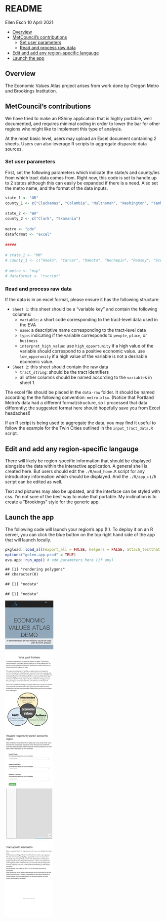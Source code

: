 README
================
Ellen Esch
10 April 2021

-   [Overview](#overview)
-   [MetCouncil’s contributions](#metcouncils-contributions)
    -   [Set user parameters](#set-user-parameters)
    -   [Read and process raw data](#read-and-process-raw-data)
-   [Edit and add any region-specific
    langauge](#edit-and-add-any-region-specific-langauge)
-   [Launch the app](#launch-the-app)

## Overview

The Economic Values Atlas project arises from work done by Oregon Metro
and Brookings Institution.

## MetCouncil’s contributions

We have tried to make an RShiny application that is highly portable,
well documented, and requires minimal coding in order to lower the bar
for other regions who might like to implement this type of analysis.

At the most basic level, users may upload an Excel document containing 2
sheets. Users can also leverage R scripts to aggregate disparate data
sources.

### Set user parameters

First, set the following parameters which indicate the state/s and
county/ies from which tract data comes from. Right now, this code is set
to handle up to 2 states although this can easily be expanded if there
is a need. Also set the metro name, and the format of the data inputs.

``` r
state_1 <- "OR"
county_1 <- c("Clackamas", "Columbia", "Multnomah", "Washington", "Yamhill")

state_2 <- "WA"
county_2 <- c("Clark", "Skamania")

metro <- "pdx"
dataformat <- "excel"

#####

# state_1 <- "MN"
# county_1 <- c("Anoka", "Carver", "Dakota", "Hennepin", "Ramsey", "Scott", "Washington")

# metro <- "msp"
# dataformat <- "rscript"
```

### Read and process raw data

If the data is in an excel format, please ensure it has the following
structure:

-   `Sheet 1`: this sheet should be a “variable key” and contain the
    following columns:
    -   `variable`: a short code corresponding to the tract-level data
        used in the EVA
    -   `name`: a descriptive name corresponding to the tract-level data
    -   `type`: indicating if the variable corresponds to `people`,
        `place`, or `business`
    -   `interpret_high_value`: use `high_opportunity` if a high value
        of the variable should correspond to a positive economic value.
        use `low_opporunity` if a high value of the variable is not a
        desirable economic value.
-   `Sheet 2`: this sheet should contain the raw data
    -   `tract_string`: should be the tract identifiers
    -   all other columns should be named according to the `variable`s
        in sheet 1.

The excel file should be placed in the `data-raw` folder. It should be
named according the the following convention: `metro.xlsx`. (Notice that
Portland Metro’s data had a different format/structure, so I processed
that data differently; the suggested format here should hopefully save
you from Excel headaches!)

If an R script is being used to aggregate the data, you may find it
useful to follow the example for the Twin Cities outlined in the
`input_tract_data.R` script.

## Edit and add any region-specific langauge

There will likely be region-specific information that should be
displayed alongside the data within the interactive application. A
general shell is created here. But users should edit the
`./R/mod_home.R` script for any introductory information which should be
displayed. And the `./R/app_ui/R` script can be edited as well.

Text and pictures may also be updated, and the interface can be styled
with css. I’m not sure of the best way to make that portable. My
inclination is to create a “Brookings” style for the generic app.

## Launch the app

The following code will launch your region’s app (!!). To deploy it on
an R server, you can click the blue button on the top right hand side of
the app that will launch locally.

``` r
pkgload::load_all(export_all = FALSE, helpers = FALSE, attach_testthat = FALSE)
options("golem.app.prod" = TRUE)
eva.app::run_app() # add parameters here (if any)
```

    ## [1] "rendering polygons"
    ## character(0)

    ## [1] "nodata"

    ## [1] "nodata"

![](README_files/figure-gfm/deployapp-1.png)<!-- -->
